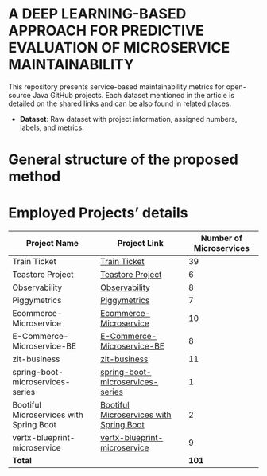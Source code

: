# A DEEP LEARNING-BASED APPROACH FOR PREDICTIVE EVALUATION OF MICROSERVICE MAINTAINABILITY 

This repository presents service-based maintainability metrics for open-source Java GitHub projects. Each dataset mentioned in the article is detailed on the shared links and can be also found in related places. 

- **Dataset**: Raw dataset with project information, assigned numbers, labels, and metrics.

# General structure of the proposed method  





# Employed Projects’ details  

| Project Name                          | Project Link                                                                                     | Number of Microservices |
|---------------------------------------|--------------------------------------------------------------------------------------------------|-------------------------|
| Train Ticket                          | [Train Ticket](https://github.com/FudanSELab/train-ticket)                                       |             39          |
| Teastore Project                      | [Teastore Project](https://github.com/DescartesResearch/TeaStore)                                |              6          |
| Observability                         | [Observability](https://github.com/aelkz/microservices-observability)                            |              8          |
| Piggymetrics                          | [Piggymetrics](https://github.com/sqshq/piggymetrics)                                            |              7          |
| Ecommerce-Microservice                | [Ecommerce-Microservice](https://github.com/hoangtien2k3qx1/ecommerce-microservices)             |             10          |
| E-Commerce-Microservice-BE            | [E-Commerce-Microservice-BE](https://github.com/ahmetcan-7/fullstack-ecommerce-microservices)    |              8          |
| zlt-business                          | [zlt-business](https://github.com/zlt2000/microservices-platform/tree/master/zlt-business)       |             11          |
| spring-boot-microservices-series      | [spring-boot-microservices-series](https://github.com/sivaprasadreddy/spring-boot-microservices-series) |       1          |
| Bootiful Microservices with Spring Boot | [Bootiful Microservices with Spring Boot](https://github.com/oktadev/spring-boot-microservices-example) |     2          |
| vertx-blueprint-microservice          | [vertx-blueprint-microservice](https://github.com/sczyh30/vertx-blueprint-microservice)          |              9          |
| **Total**                             |                                                                                                  |          **101**        |

